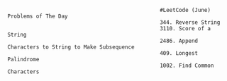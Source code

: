                                                     #LeetCode (June) Problems of The Day
                                                    344. Reverse String
                                                    3110. Score of a String
                                                    2486. Append Characters to String to Make Subsequence
                                                    409. Longest Palindrome
                                                    1002. Find Common Characters


